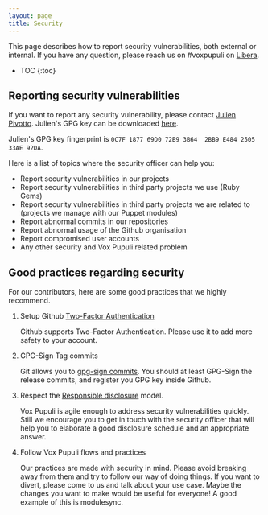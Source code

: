 ```yaml
---
layout: page
title: Security
---
```


This page describes how to report security vulnerabilities, both external or
internal. If you have any question, please reach us on #voxpupuli on [Libera](https://web.libera.chat/?#voxpupuli).

* TOC
{:toc}

## Reporting security vulnerabilities

If you want to report any security vulnerability, please contact
[Julien Pivotto](mailto:roidelapluie@inuits.eu). Julien's GPG key can be
downloaded [here](0C7F187769D072B93B642BB9E484250533AE92DA.pub).

Julien's GPG key fingerprint is `0C7F 1877 69D0 72B9 3B64  2BB9 E484 2505 33AE 92DA`.

Here is a list of topics where the security officer can help you:

* Report security vulnerabilities in our projects
* Report security vulnerabilities in third party projects we use (Ruby Gems)
* Report security vulnerabilities in third party projects we are related to
  (projects we manage with our Puppet modules)
* Report abnormal commits in our repositories
* Report abnormal usage of the Github organisation
* Report compromised user accounts
* Any other security and Vox Pupuli related problem


## Good practices regarding security

For our contributors, here are some good practices that we highly recommend.

1. Setup Github [Two-Factor Authentication][2fa]

    Github supports Two-Factor Authentication. Please use it to add more safety
    to your account.

1. GPG-Sign Tag commits

    Git allows you to [gpg-sign commits][s]. You should at least GPG-Sign the release
    commits, and register you GPG key inside Github.

1. Respect the [Responsible disclosure][m] model.

    Vox Pupuli is agile enough to address security vulnerabilities quickly.
    Still we encourage you to get in touch with the security officer that will
    help you to elaborate a good disclosure schedule and an appropriate answer.

1. Follow Vox Pupuli flows and practices

    Our practices are made with security in mind. Please avoid breaking away
    from them and try to follow our way of doing things. If you want to divert,
    please come to us and talk about your use case. Maybe the changes you want
    to make would be useful for everyone! A good example of this is modulesync.

[2fa]: https://help.github.com/articles/about-two-factor-authentication/
[s]: https://help.github.com/articles/signing-commits-using-gpg/
[m]: https://en.wikipedia.org/wiki/Responsible_disclosure
